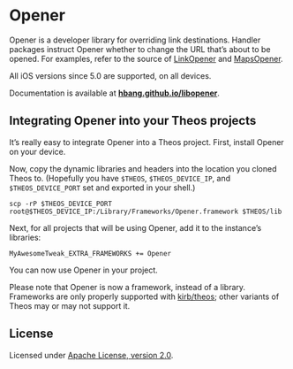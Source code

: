 # Opener
Opener is a developer library for overriding link destinations. Handler packages instruct Opener whether to change the URL that’s about to be opened. For examples, refer to the source of [LinkOpener](https://github.com/hbang/LinkOpener) and [MapsOpener](https://github.com/hbang/MapsOpener).

All iOS versions since 5.0 are supported, on all devices.

Documentation is available at **[hbang.github.io/libopener](https://hbang.github.io/libopener/)**.

## Integrating Opener into your Theos projects
It’s really easy to integrate Opener into a Theos project. First, install Opener on your device.

Now, copy the dynamic libraries and headers into the location you cloned Theos to. (Hopefully you have `$THEOS`, `$THEOS_DEVICE_IP`, and `$THEOS_DEVICE_PORT` set and exported in your shell.)

```
scp -rP $THEOS_DEVICE_PORT root@$THEOS_DEVICE_IP:/Library/Frameworks/Opener.framework $THEOS/lib
```

Next, for all projects that will be using Opener, add it to the instance’s libraries:

```
MyAwesomeTweak_EXTRA_FRAMEWORKS += Opener
```

You can now use Opener in your project.

Please note that Opener is now a framework, instead of a library. Frameworks are only properly supported with [kirb/theos](https://github.com/kirb/theos); other variants of Theos may or may not support it.

## License
Licensed under [Apache License, version 2.0](https://github.com/hbang/libopener/blob/master/LICENSE.md).
